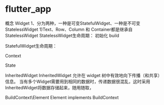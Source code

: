# flutter_app
概念
Widget
1、分为两种，一种是可变StatefulWidget、一种是不可变StatelessWidget
1)Text、Row、Column 和 Container都是继承自StatelessWidget
StatelessWidget生命周期：
初始化
build

StatefulWidget生命周期：



Context


State

InheritedWidget
InheritedWidget 允许在 widget 树中有效地向下传播（和共享）信息。
当有多个Widget需要用到相同的数据时，传递数据很混乱，这时采用InheritedWidget将数据存储起来，随用随取，



BuildContext\Element
Element implements BuildContext